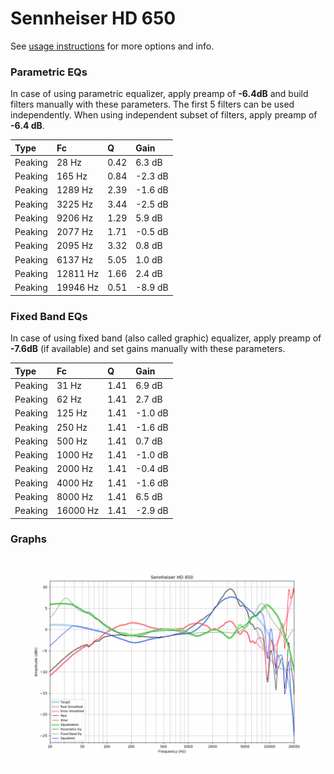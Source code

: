 # Sennheiser HD 650
See [usage instructions](https://github.com/jaakkopasanen/AutoEq#usage) for more options and info.

### Parametric EQs
In case of using parametric equalizer, apply preamp of **-6.4dB** and build filters manually
with these parameters. The first 5 filters can be used independently.
When using independent subset of filters, apply preamp of **-6.4 dB**.

| Type    | Fc       |    Q | Gain    |
|:--------|:---------|:-----|:--------|
| Peaking | 28 Hz    | 0.42 | 6.3 dB  |
| Peaking | 165 Hz   | 0.84 | -2.3 dB |
| Peaking | 1289 Hz  | 2.39 | -1.6 dB |
| Peaking | 3225 Hz  | 3.44 | -2.5 dB |
| Peaking | 9206 Hz  | 1.29 | 5.9 dB  |
| Peaking | 2077 Hz  | 1.71 | -0.5 dB |
| Peaking | 2095 Hz  | 3.32 | 0.8 dB  |
| Peaking | 6137 Hz  | 5.05 | 1.0 dB  |
| Peaking | 12811 Hz | 1.66 | 2.4 dB  |
| Peaking | 19946 Hz | 0.51 | -8.9 dB |

### Fixed Band EQs
In case of using fixed band (also called graphic) equalizer, apply preamp of **-7.6dB**
(if available) and set gains manually with these parameters.

| Type    | Fc       |    Q | Gain    |
|:--------|:---------|:-----|:--------|
| Peaking | 31 Hz    | 1.41 | 6.9 dB  |
| Peaking | 62 Hz    | 1.41 | 2.7 dB  |
| Peaking | 125 Hz   | 1.41 | -1.0 dB |
| Peaking | 250 Hz   | 1.41 | -1.6 dB |
| Peaking | 500 Hz   | 1.41 | 0.7 dB  |
| Peaking | 1000 Hz  | 1.41 | -1.0 dB |
| Peaking | 2000 Hz  | 1.41 | -0.4 dB |
| Peaking | 4000 Hz  | 1.41 | -1.6 dB |
| Peaking | 8000 Hz  | 1.41 | 6.5 dB  |
| Peaking | 16000 Hz | 1.41 | -2.9 dB |

### Graphs
![](./Sennheiser%20HD%20650.png)